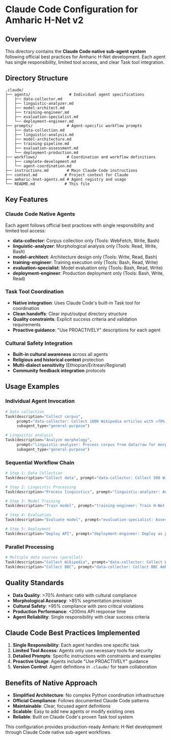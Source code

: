 # Claude Code Configuration for Amharic H-Net v2

## Overview
This directory contains the **Claude Code native sub-agent system** following official best practices for Amharic H-Net development. Each agent has single responsibility, limited tool access, and clear Task tool integration.

## Directory Structure
```
.claude/
├── agents/                 # Individual agent specifications
│   ├── data-collector.md
│   ├── linguistic-analyzer.md
│   ├── model-architect.md
│   ├── training-engineer.md
│   ├── evaluation-specialist.md
│   └── deployment-engineer.md
├── prompts/               # Agent-specific workflow prompts
│   ├── data-collection.md
│   ├── linguistic-analysis.md
│   ├── model-architecture.md
│   ├── training-pipeline.md
│   ├── evaluation-assessment.md
│   └── deployment-production.md
├── workflows/             # Coordination and workflow definitions
│   ├── complete-development.md
│   └── agent-coordination.md
├── instructions.md        # Main Claude Code instructions
├── context.md            # Project context for Claude
├── amharic-hnet-agents.md # Agent registry and usage
└── README.md             # This file
```

## Key Features

### Claude Code Native Agents
Each agent follows official best practices with single responsibility and limited tool access:
- **data-collector**: Corpus collection only (Tools: WebFetch, Write, Bash)
- **linguistic-analyzer**: Morphological analysis only (Tools: Read, Write, Bash)
- **model-architect**: Architecture design only (Tools: Write, Read, Bash)
- **training-engineer**: Training execution only (Tools: Bash, Read, Write)
- **evaluation-specialist**: Model evaluation only (Tools: Bash, Read, Write)
- **deployment-engineer**: Production deployment only (Tools: Bash, Write, Read)

### Task Tool Coordination
- **Native integration**: Uses Claude Code's built-in Task tool for coordination
- **Clean handoffs**: Clear input/output directory structure
- **Quality constraints**: Explicit success criteria and validation requirements
- **Proactive guidance**: "Use PROACTIVELY" descriptions for each agent

### Cultural Safety Integration
- **Built-in cultural awareness** across all agents
- **Religious and historical context** protection
- **Multi-dialect sensitivity** (Ethiopian/Eritrean/Regional)
- **Community feedback integration** protocols

## Usage Examples

### Individual Agent Invocation
```python
# Data collection
Task(description="Collect corpus", 
     prompt="data-collector: Collect 1000 Wikipedia articles with >70% Amharic ratio and cultural validation", 
     subagent_type="general-purpose")

# Linguistic analysis
Task(description="Analyze morphology", 
     prompt="linguistic-analyzer: Process corpus from data/raw for morpheme segmentation", 
     subagent_type="general-purpose")
```

### Sequential Workflow Chain
```python
# Step 1: Data Collection
Task(description="Collect data", prompt="data-collector: Collect 500 Wikipedia articles", subagent_type="general-purpose")

# Step 2: Linguistic Processing
Task(description="Process linguistics", prompt="linguistic-analyzer: Analyze collected corpus", subagent_type="general-purpose")

# Step 3: Model Training
Task(description="Train model", prompt="training-engineer: Train H-Net with transfer learning", subagent_type="general-purpose")

# Step 4: Evaluation
Task(description="Evaluate model", prompt="evaluation-specialist: Assess model performance", subagent_type="general-purpose")

# Step 5: Deployment
Task(description="Deploy API", prompt="deployment-engineer: Deploy as production API", subagent_type="general-purpose")
```

### Parallel Processing
```python
# Multiple data sources (parallel)
Task(description="Collect Wikipedia", prompt="data-collector: Collect Wikipedia articles", subagent_type="general-purpose")
Task(description="Collect BBC", prompt="data-collector: Collect BBC Amharic articles", subagent_type="general-purpose")
```

## Quality Standards
- **Data Quality**: >70% Amharic ratio with cultural compliance
- **Morphological Accuracy**: >85% segmentation precision
- **Cultural Safety**: >95% compliance with zero critical violations
- **Production Performance**: <200ms API response time
- **Agent Reliability**: Single responsibility with clear success criteria

## Claude Code Best Practices Implemented
1. **Single Responsibility**: Each agent handles one specific task
2. **Limited Tool Access**: Agents only use necessary tools for security
3. **Detailed Prompts**: Specific instructions with constraints and examples
4. **Proactive Usage**: Agents include "Use PROACTIVELY" guidance
5. **Version Control**: Agent definitions in `.claude/` for team collaboration

## Benefits of Native Approach
- **Simplified Architecture**: No complex Python coordination infrastructure
- **Official Compliance**: Follows documented Claude Code patterns
- **Maintainable**: Clear, focused agent definitions
- **Scalable**: Easy to add new agents or modify existing ones
- **Reliable**: Built on Claude Code's proven Task tool system

This configuration provides production-ready Amharic H-Net development through Claude Code native sub-agent workflows.